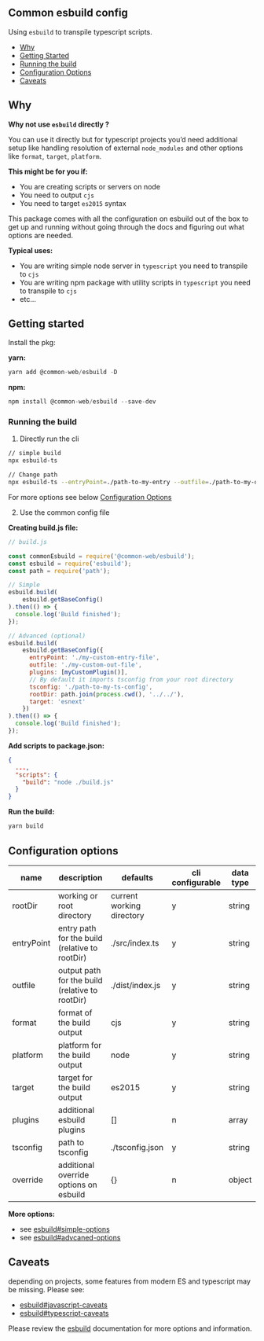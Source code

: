 ## Common esbuild config 

Using `esbuild` to transpile typescript scripts.

- [Why](#why)
- [Getting Started](#getting-started)
- [Running the build](#running-the-build)
- [Configuration Options](#configuration-options)
- [Caveats](#caveats)

## Why

**Why not use `esbuild` directly ?**

You can use it directly but for typescript projects you’d need additional setup like
handling resolution of external `node_modules` and other options like `format`, `target`, `platform`.

**This might be for you if:**

- You are creating scripts or servers on node
- You need to output `cjs`
- You need to target `es2015` syntax

This package comes with all the configuration on esbuild out of the box to get up and running without going through the docs and figuring out what options are needed.

**Typical uses:**

- You are writing simple node server in `typescript` you need to transpile to `cjs`
- You are writing npm package with utility scripts in `typescript` you need to transpile to `cjs`
- etc...

## Getting started

Install the pkg:

**yarn:**
```js
yarn add @common-web/esbuild -D
```

**npm:**

```js
npm install @common-web/esbuild --save-dev
```


### Running the build

1. Directly run the cli

```sh
// simple build
npx esbuild-ts

// Change path
npx esbuild-ts --entryPoint=./path-to-my-entry --outfile=./path-to-my-outfile
```

For more options see below [Configuration Options](#configuration-options)

2. Use the common config file

**Creating build.js file:**
```js
// build.js

const commonEsbuild = require('@common-web/esbuild');
const esbuild = require('esbuild');
const path = require('path');

// Simple
esbuild.build(
    esbuild.getBaseConfig()
).then(() => {
  console.log('Build finished');
});

// Advanced (optional)
esbuild.build(
    esbuild.getBaseConfig({
      entryPoint: './my-custom-entry-file',
      outfile: './my-custom-out-file',
      plugins: [myCustomPlugin()],
      // By default it imports tsconfig from your root directory
      tsconfig: './path-to-my-ts-config',
      rootDir: path.join(process.cwd(), '../../'),
      target: 'esnext'
    })
).then(() => {
  console.log('Build finished');
});
```

**Add scripts to package.json:**
```json
{
  ...,
  "scripts": {
    "build": "node ./build.js"
  }
}
```
**Run the build:**
```sh
yarn build
```

## Configuration options
| name  | description  |  defaults | cli configurable  | data type |
|---|---|---|---|---|
| rootDir | working or root directory |  current working directory |  y  | string | 
| entryPoint | entry path for the build (relative to rootDir)|  ./src/index.ts |  y  | string |
| outfile | output path for the build (relative to rootDir)|  ./dist/index.js |  y  | string|
| format | format of the build output |  cjs |  y  | string |
| platform | platform for the build output |  node |  y  | string |
| target | target for the build output |  es2015 |  y  | string |
| plugins | additional esbuild plugins |  [] |  n  | array |
| tsconfig | path to tsconfig |  ./tsconfig.json |  y  | string |
| override | additional override options on esbuild |  {} |  n  | object |

**More options:**

- see [esbuild#simple-options](https://esbuild.github.io/api/#simple-options)
- see [esbuild#advcaned-options](https://esbuild.github.io/api/#advanced-options)

## Caveats 

depending on projects, some features from modern ES and typescript may be missing. Please see:

- [esbuild#javascript-caveats](https://esbuild.github.io/content-types/#javascript-caveats)
- [esbuild#typescript-caveats](https://esbuild.github.io/content-types/#typescript-caveats)

Please review the [esbuild](https://esbuild.github.io/) documentation for more options and information.
